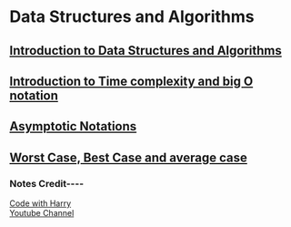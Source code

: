 # Data Structures and Algorithms
## <a href="introduction_to_algorithms">Introduction to Data Structures and Algorithms</a>
## <a href="time_complexity">Introduction to Time complexity and big O notation</a>
## <a href="asymptotic_notations">Asymptotic Notations</a>
## <a href="cases">Worst Case, Best Case and average case</a>
### Notes Credit---- 
<a href="https://www.codewithharry.com/videos/data-structures-and-algorithms-in-hindi-4">Code with Harry</a><br>
<a href="https://www.youtube.com/channel/UCeVMnSShP_Iviwkknt83cww" > Youtube Channel</a>